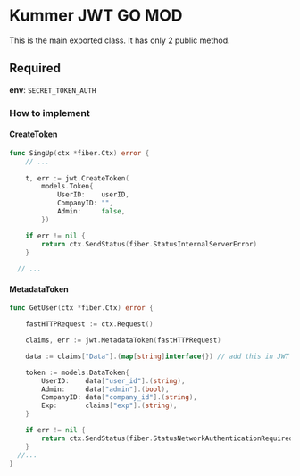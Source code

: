 # Kummer JWT GO MOD
This is the main exported class.
It has only 2 public method.

## Required
**env**: `SECRET_TOKEN_AUTH`

### How to implement

#### CreateToken

```go
func SingUp(ctx *fiber.Ctx) error {
	// ...
  
	t, err := jwt.CreateToken(
		models.Token{
			UserID:    userID,
			CompanyID: "",
			Admin:     false,
		})

	if err != nil {
		return ctx.SendStatus(fiber.StatusInternalServerError)
	}
  
  // ...

```

#### MetadataToken
```go
func GetUser(ctx *fiber.Ctx) error {

	fastHTTPRequest := ctx.Request()

	claims, err := jwt.MetadataToken(fastHTTPRequest)

	data := claims["Data"].(map[string]interface{}) // add this in JWT

	token := models.DataToken{
		UserID:    data["user_id"].(string),
		Admin:     data["admin"].(bool),
		CompanyID: data["company_id"].(string),
		Exp:       claims["exp"].(string),
	}

	if err != nil {
		return ctx.SendStatus(fiber.StatusNetworkAuthenticationRequired)
	}
  //...
}
```
